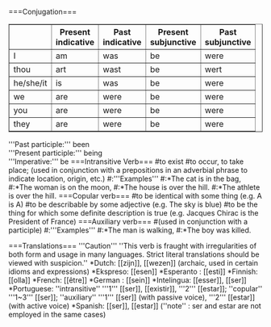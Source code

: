 ===Conjugation===
<table border=1>
<tr><th>  <th>Present<br>indicative<th>Past<br>indicative
<th>Present<br>subjunctive<th>Past<br>subjunctive</tr>
<tr><td>I</td><td>am</td><td>was</td><td>be</td><td>were</td>
<tr><td>thou</td><td>art</td><td>wast</td><td>be</td><td>wert</td>
<tr><td>he/she/it</td><td>is</td><td>was</td><td>be</td><td>were</td>
<tr><td>we</td><td>are</td><td>were</td><td>be</td><td>were</td>
<tr><td>you</td><td>are</td><td>were</td><td>be</td><td>were</td>
<tr><td>they</td><td>are</td><td>were</td><td>be</td><td>were</td>
</table>
'''Past participle:''' been<br>
'''Present participle:''' being<br>
'''Imperative:''' be
===Intransitive Verb===
#to exist
#to occur, to take place; (used in conjunction with a prepositions in an adverbial phrase to indicate location, origin, etc.)
#:'''Examples'''
#:*The cat is in the bag, 
#:*The woman is on the moon, 
#:*The house is over the hill.
#:*The athlete is over the hill.
===Copular verb===
#to be identical with some thing (e.g. A is A) 
#to be describable by some adjective (e.g. The sky is blue)
#to be the thing for which some definite description is true (e.g. Jacques Chirac is the President of France)
===Auxiliary verb===
#(used in conjunction with a participle)
#:'''Examples'''
#:*The man is walking, 
#:*The boy was killed.

===Translations===
'''Caution''' ''This verb is fraught with irregularities of both form and usage in many languages.  Strict literal translations should be viewed with suspicion.''
*Dutch: [[zijn]], [[wezen]] (archaic, used in certain idioms and expressions)
*Ekspreso: [[esen]]
*Esperanto : [[esti]]
*Finnish: [[olla]]
*French: [[être]]
*German : [[sein]]
*Intelingua: [[esser]], [[ser]] 
*Portuguese: ''intransitive'' '''1''' [[ser]], [[existir]], '''2''' [[estar]]; ''copular'' '''1~3''' [[ser]]; ''auxiliary'' '''1''' [[ser]] (with passive voice), '''2''' [[estar]] (with active voice)
*Spanish: [[ser]], [[estar]] (''note'' : ser and estar are not employed in the same cases)